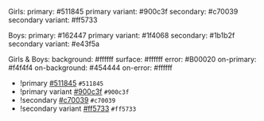Girls:
primary: #511845
primary variant: #900c3f
secondary: #c70039
secondary variant: #ff5733

Boys:
primary: #162447
primary variant: #1f4068
secondary: #1b1b2f
secondary variant: #e43f5a

Girls & Boys:
background: #ffffff
surface: #ffffff
error: #B00020
on-primary: #f4f4f4
on-background: #454444
on-error: #ffffff


- !primary   [#511845](https://placehold.it/15/f03c15/000000?text=+) `#511845`
- !primary variant   [#900c3f](https://placehold.it/15/c5f015/000000?text=+) `#900c3f`
- !secondary   [#c70039](https://placehold.it/15/1589F0/000000?text=+) `#c70039`
- !secondary variant    [#ff5733](https://placehold.it/15/1589F0/000000?text=+) `#ff5733`

